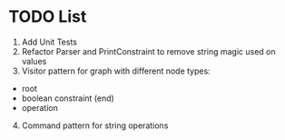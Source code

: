 # TODO List #

1. Add Unit Tests
2. Refactor Parser and PrintConstraint to remove string magic used on values
3. Visitor pattern for graph with different node types:
  - root
  - boolean constraint (end)
  - operation
4. Command pattern for string operations